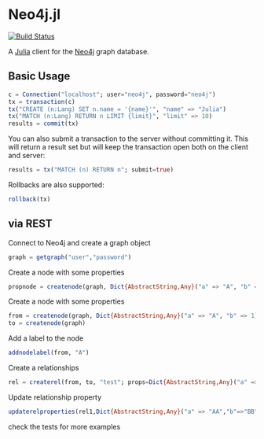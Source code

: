# Neo4j.jl

[![Build Status](https://travis-ci.org/glesica/Neo4j.jl.png)](https://travis-ci.org/glesica/Neo4j.jl)

A [Julia](http://julialang.org) client for the [Neo4j](http://neo4j.org) graph
database.

## Basic Usage

```julia
c = Connection("localhost"; user="neo4j", password="neo4j")
tx = transaction(c)
tx("CREATE (n:Lang) SET n.name = '{name}'", "name" => "Julia")
tx("MATCH (n:Lang) RETURN n LIMIT {limit}", "limit" => 10)
results = commit(tx)
```

You can also submit a transaction to the server without committing it. This
will return a result set but will keep the transaction open both on the client
and server:

```julia
results = tx("MATCH (n) RETURN n"; submit=true)
```

Rollbacks are also supported:

```julia
rollback(tx)
```

## via REST

 Connect to Neo4j and create a graph object
```julia
graph = getgraph("user","password")
```
Create a node with some properties
```julia
propnode = createnode(graph, Dict{AbstractString,Any}("a" => "A", "b" => 1))
```
Create a node with some properties
```julia
from = createnode(graph, Dict{AbstractString,Any}("a" => "A", "b" => 1))
to = createnode(graph)
```
Add a label to the node
```julia
addnodelabel(from, "A")
```
Create a relationships
```julia
rel = createrel(from, to, "test"; props=Dict{AbstractString,Any}("a" => "A", "b" => 1)) pro
```
Update relationship property
```julia
updaterelproperties(rel1,Dict{AbstractString,Any}("a" => "AA","b"=>"BB"))
```

check the tests for more examples

